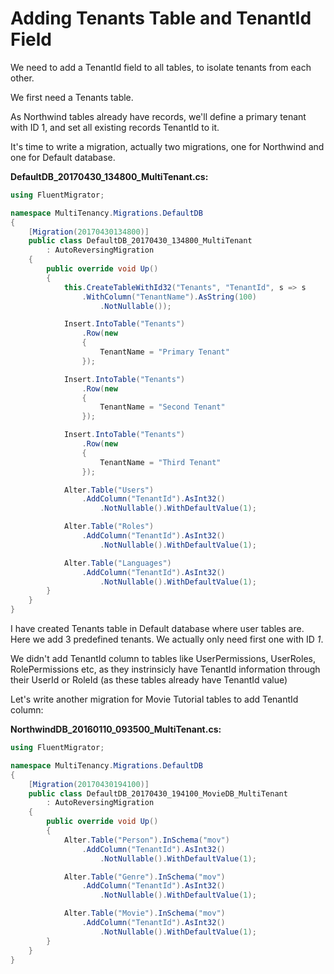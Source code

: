 # Adding Tenants Table and TenantId Field

We need to add a TenantId field to all tables, to isolate tenants from each other.

We first need a Tenants table. 

As Northwind tables already have records, we'll define a primary tenant with ID 1, and set all existing records TenantId to it.

It's time to write a migration, actually two migrations, one for Northwind and one for Default database.

**DefaultDB_20170430_134800_MultiTenant.cs:**

```csharp
using FluentMigrator;

namespace MultiTenancy.Migrations.DefaultDB
{
    [Migration(20170430134800)]
    public class DefaultDB_20170430_134800_MultiTenant
        : AutoReversingMigration
    {
        public override void Up()
        {
            this.CreateTableWithId32("Tenants", "TenantId", s => s
                .WithColumn("TenantName").AsString(100)
                    .NotNullable());

            Insert.IntoTable("Tenants")
                .Row(new
                {
                    TenantName = "Primary Tenant"
                });

            Insert.IntoTable("Tenants")
                .Row(new
                {
                    TenantName = "Second Tenant"
                });

            Insert.IntoTable("Tenants")
                .Row(new
                {
                    TenantName = "Third Tenant"
                });

            Alter.Table("Users")
                .AddColumn("TenantId").AsInt32()
                    .NotNullable().WithDefaultValue(1);

            Alter.Table("Roles")
                .AddColumn("TenantId").AsInt32()
                    .NotNullable().WithDefaultValue(1);

            Alter.Table("Languages")
                .AddColumn("TenantId").AsInt32()
                    .NotNullable().WithDefaultValue(1);
        }
    }
}
```

I have created Tenants table in Default database where user tables are. Here we add 3 predefined tenants. We actually only need first one with ID *1*.

We didn't add TenantId column to tables like UserPermissions, UserRoles, RolePermissions etc, as they instrinsicly have TenantId information through their UserId or RoleId (as these tables already have TenantId value)

Let's write another migration for Movie Tutorial tables to add TenantId column:

**NorthwindDB_20160110_093500_MultiTenant.cs:**

```csharp
using FluentMigrator;

namespace MultiTenancy.Migrations.DefaultDB
{
    [Migration(20170430194100)]
    public class DefaultDB_20170430_194100_MovieDB_MultiTenant
        : AutoReversingMigration
    {
        public override void Up()
        {
            Alter.Table("Person").InSchema("mov")
                .AddColumn("TenantId").AsInt32()
                    .NotNullable().WithDefaultValue(1);

            Alter.Table("Genre").InSchema("mov")
                .AddColumn("TenantId").AsInt32()
                    .NotNullable().WithDefaultValue(1);

            Alter.Table("Movie").InSchema("mov")
                .AddColumn("TenantId").AsInt32()
                    .NotNullable().WithDefaultValue(1);
        }
    }
}
```